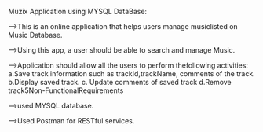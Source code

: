 Muzix Application using MYSQL DataBase:

-->This is an online application that helps users manage musiclisted on Music Database.

-->Using this app, a user should be able to search and manage Music.

-->Application should allow all the users to perform thefollowing activities:
	a.Save track information such as trackId,trackName, comments of the track.
	b.Display saved track.
	c. Update comments of saved track
	d.Remove track5Non-FunctionalRequirements

-->used MYSQL database.

-->Used Postman for RESTful services.



